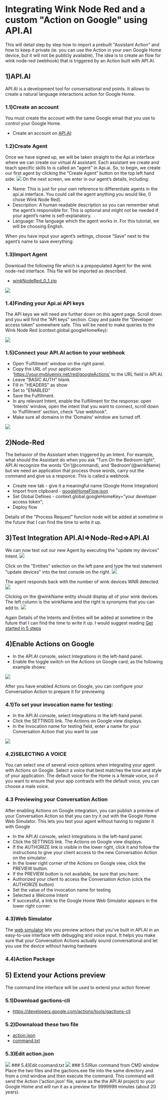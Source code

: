 # Integrating Wink Node Red and a custom "Action on Google" using API.AI
This will detail step by step how to import a prebuilt "Assistant Action" and how to keep it private (ie. you can use the Action in your own Google Home device, but it will not be publicly available).
The idea is to create an flow for wink node-red (webhook) that is triggered by an Action built with API.AI.  
## 1)API.AI
API.AI is a development tool for conversational end points. It allows to create a natural language interactions action for Google Home.
### 1.1)Create an account
You must create the account with the same Google email that you use to control your Google Home.
* Create an account on [API.AI](https://api.ai/):

### 1.2)Create Agent
Once we have signed up, we will be taken straight to the Api.ai interface where we can create our virtual AI assistant. Each assistant we create and teach specific skills to is called an “agent” in Api.ai. So, to begin, we create our first agent by clicking the “Create Agent” button on the top left hand side:
<img src='/images/createAgent2.png'/>
On the next screen, we enter in our agent’s details, including:
* Name: This is just for your own reference to differentiate agents in the api.ai interface. You could call the agent anything you would like, (I chose Wink Node Red).
* Description: A human readable description so you can remember what the agent’s responsible for. This is optional and might not be needed if your agent’s name is self-explanatory.
* Language: The language which the agent works in. For this tutorial, we will be choosing English.

When you have input your agent’s settings, choose “Save” next to the agent’s name to save everything:

### 1.3)Import Agent
Download the following file which is a prepopulated Agent for the wink node-red interface.  This file will be imported as described.
* [winkNodeRed_0_1.zip](winkNodeRed_0_1.zip)

<img src='/images/importAgent.jpg'/>

### 1.4)Finding your Api.ai API keys
The API keys we will need are further down on this agent page. Scroll down and you will find the “API keys” section. Copy and paste the “Developer access token” somewhere safe. This will be need to make queries to the Wink Node Red (context.global.googleHomeKey):

<img src='/images/agentAPIKeys.png'/>

### 1.5)Connect your API.AI action to your webhook
* Open ‘Fulfillment’ window on the right panel.
* Copy the URL of your application ‘https://your.mybluemix.net/red/googleActions’ to the URL field in API.AI.
* Leave "BASIC AUTH" blank
* Fill in "HEADERS" as show
* Set to "ENABLED"
* Save the Fulfillment.
* In any relevant Intent, enable the Fulfillment for the response: open ‘Intents’ window, open the intent that you want to connect, scroll down to ‘Fulfillment’ section, check “Use webhook”.
* Make sure all domains in the ‘Domains’ window are turned off.

<img src='/images/fulfillment.png'/>

## 2)Node-Red
The behavior of the Assistant when triggered by an Intent.  For example, what should the Assistant do when you ask “Turn On the Bedroom light”. API.AI recognize the words ‘On’(@command), and ‘Bedroom’(@winkName) but we need an application that process those words,  carry out the command and give us a responce. This is called a webhook. 

* Create new tab  - give it a meaningful name (Google Home Integration)
* Import from clipboard - [googleHomeFlow.json](googleHomeFlow.json)
* Set Global Defines - context.global.googleHomeKey="your developer access token";
* Deploy flow

Details of the "Process Request" function node will be added at sometime in the future that I can find the time to write it up.

## 3)Test Integration API.AI=>Node-Red=>API.AI
We can now test out our new Agent by executing the "update my devices" Intent. 
<img src='/images/updateDeviceIntent.jpg'/>

Click on the "Entities" selection on the left pane and type the test statement "update devices" into the test console on the right.
<img src='/images/testUpdateDevices.jpg'/>

The agent responds back with the number of wink devices WNR detected.    
<img src='/images/newDevices.jpg'/>

Clicking on the @winkName entity should display all of your wink devices.  The left column is the winkName and the right is synonyms that you can add to.
<img src='/images/winkNameEntity.jpg'/>

Again Details of the Intents and Enities will be added at sometime in the future that I can find the time to write it up.  I would suggest reading [Get started in 5 steps](https://docs.api.ai/docs/get-started)

## 4)Enable Actions on Google
* In the API.AI console, select Integrations in the left-hand panel.
* Enable the toggle switch on the Actions on Google card, as the following example shows:
<img src='/images/enableActions.jpg'/>

After you have enabled Actions on Google, you can configure your Conversation Action to prepare it for previewing 

### 4.1)To set your invocation name for testing:
* In the API.AI console, select Integrations in the left-hand panel.
* Click the SETTINGS link. The Actions on Google view displays.
* In the Invocation name for testing field, enter a name for your Conversation Action that you want to use
<img src='/images/invocationName.jpg'/>

### 4.2)SELECTING A VOICE
You can select one of several voice options when integrating your agent with Actions on Google. Select a voice that best matches the tone and style of your application. The default voice for the Home is a female voice, so if you want to ensure that your app contrasts with the default voice, you can choose a male voice.
### 4.3 Previewing your Conversation Action
After enabling Actions on Google integration, you can publish a preview of your Conversation Action so that you can try it out with the Google Home Web Simulator. This lets you test your agent without having to register it with Google
* In the API.AI console, select Integrations in the left-hand panel.
* Click the SETTINGS link. The Actions on Google view displays.
* If the AUTHORIZE link is visible in the lower right, click it and follow the instructions to give your client access to the new Conversation Action on the simulator.
* In the lower right corner of the Actions on Google view, click the PREVIEW button.
* If the PREVIEW button is not available, be sure that you have:
* Authorized your client to access the Conversation Action (click the AUTHORIZE button)
* Set the value of the invocation name for testing
* Selected a Welcome Intent
* If successful, a link to the Google Home Web Simulator appears in the lower right corner:

### 4.3)Web Simulator
The [web simulator](https://developers.google.com/actions/tools/web-simulator) lets you preview actions that you've built in API.AI in an easy-to-use interface with debugging and voice input. It helps you make sure that your Conversation Actions actually sound conversational and let you use the device without having hardware

### 4.4)Action Package

## 5) Extend your Actions preview
The command line interface will be used to extend your action forever
### 5.1)Download gactions-cli
* https://developers.google.com/actions/tools/gactions-cli

### 5.2)Downaload these two file
* [action.json](action.json)
* [command.txt](command.txt)

### 5.3)Edit action.json
<img src='/images/editAction.png'/>
### 5.4)Edit coomand.txt
<img src='/images/editCommand.png'/>
### 5.5)Run command from CMD window
Place the two files and the gactions.exe file into the same directory and from a cmd window and then execute the command.
This command will send the Action (‘action.json’ file, same as the the API.AI project) to your Google Home and will run it as a preview for 9999999 minutes (about 20 years).



